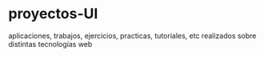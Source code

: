 # proyectos-UI
aplicaciones, trabajos, ejercicios, practicas, tutoriales, etc realizados sobre distintas tecnologías web
